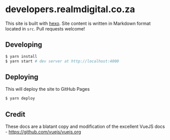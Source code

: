 ﻿# developers.realmdigital.co.za

This site is built with [hexo](http://hexo.io/). Site content is written in Markdown format located in `src`. Pull requests welcome!

## Developing

``` bash
$ yarn install
$ yarn start # dev server at http://localhost:4000
```

## Deploying

This will deploy the site to GitHub Pages

``` bash
$ yarn deploy
```

## Credit

These docs are a blatant copy and modification of the excellent VueJS docs - https://github.com/vuejs/vuejs.org
